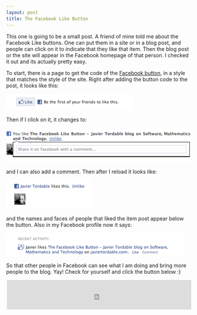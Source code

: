```yaml
---
layout: post
title: The Facebook Like Button
---
```


<p>
This one is going to be a small post. A friend of mine told me about
the Facebook Like buttons. One can put them in a site or in a blog post,
and people can click on it to indicate that they like that item.
Then the blog post or the site will appear in the Facebook homepage
of that person. I checked it out and its actually pretty easy.
</p>

<p>
To start, there is a page to get the code of the 
<a href="http://developers.facebook.com/docs/reference/plugins/like">
  Facebook button</a>,
in a style that matches the style of the site.
Right after adding the button code to the post, it looks like this:
</p>

<img src="/images/fbb-before-like.png"
     alt="Facebook button, before like" />

<p>
Then if I click on it, it changes to:
</p>

<img src="/images/fbb-like.png"
     alt="Facebook button, like" />

<p>
and I can also add a comment. Then after I reload it looks like:
</p>

<img src="/images/fbb-after-like.png"
     alt="Facebook button, after like" />

<p>
and the names and faces of people that liked the item post appear
below the button. Also in my Facebook profile now it says:
</p>

<img src="/images/fbb-result-in-stream.png"
     alt="Facebook button, result in stream" />

<p>
So that other people in Facebook can see what I am doing and bring
more people to the blog. Yay! Check for yourself and click the
button below :)
</p>

<iframe 
  src="http://www.facebook.com/plugins/like.php?href=http%3A%2F%2Fwww.javiertordable.com%2Fblog%2F2010%2F11%2F24%2Ffacebook-like-button&amp;layout=standard&amp;show_faces=true&amp;width=500&amp;action=like&amp;colorscheme=light&amp;height=80" 
  scrolling="no" 
  frameborder="0" 
  style="border:none; 
    overflow:hidden; 
    width:500px; 
    height:80px;
    margin-left: auto;
    margin-right:auto;
    display:block;" 
  allowTransparency="true">
</iframe>
